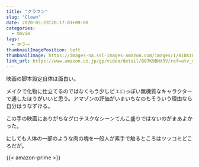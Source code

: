 ```yaml
---
title: "クラウン"
slug: "Clown"
date: 2020-05-23T20:17:01+09:00
categories:
  - movie
tags:
  - ホラー
thumbnailImagePosition: left
thumbnailImage: https://images-na.ssl-images-amazon.com/images/I/810XI8bjBIL._SX600_.jpg
link_url: https://www.amazon.co.jp/gp/video/detail/B07K9BNX9V/ref=atv_sr_def_c_unkc__1_1_1
---
```

映画の脚本設定自体は面白い。
<!--more-->
メイクで化物に仕立てるのではなくもう少しピエロっぽい無機質なキャラクターで通したほうがいいと思う。アマゾンの評価がいまいちなのもそういう理由なら自分はうなずける。

この手の映画にありがちなグロテスクなシーンてんこ盛りではないのがまあよかった。

にしても人体の一部のような肉の塊を一般人が素手で触るところはツッコミどころだが。

{{< amazon-prime >}}
